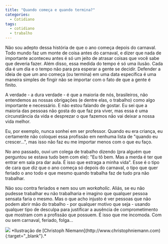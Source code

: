 ```yaml
---
title: "Quando começa e quando termina?"
categories:
  - Cotidiano
tags:
  - cotidiano
  - trabalho
---
```


Não sou adepto dessa história de que o ano começa depois do carnaval. Todo mundo faz um monte de coisa antes do carnaval, e dizer que nada de importante aconteceu antes é só um jeito de atrasar coisas que você sabe que deveria fazer. Além disso, essa medida do tempo é só uma ilusão. Cada dia é um dia e o tempo não para pra esperar a gente se decidir. Defender a ideia de que um ano começa (ou termina) em uma data específica é uma maneira simples de fingir não se importar com o fato de que a gente é finito.

A verdade - a dura verdade - é que a maioria de nós, brasileiros, não entendemos as nossas obrigações (e dentre elas, o trabalho) como algo importante e necessário. E não estou falando de gostar. Eu sei que a maioria das pessoas não gosta do que faz pra viver, mas essa é uma circunstância da vida e desprezar o que fazemos não vai deixar a nossa vida melhor.

Eu, por exemplo, nunca sonhei em ser professor. Quando eu era criança, eu certamente não coloquei essa profissão em nenhuma lista de "quando eu crescer...", mas isso não faz eu me importar menos com o que eu faço.

No ano passado, ouvi um colega de trabalho dizendo (pra alguém que perguntou se estava tudo bem com ele): "Eu tô bem. Mas a merda é ter que entrar em sala pra dar aula. É isso que estraga a minha vida". Esse é o tipo de cara que diz que o ano começa só depois do carnaval, o tipo que quer feriado o ano todo e que mesmo quando trabalha faz de tudo pra não trabalhar.

Não sou contra feriados e nem sou um *workaholic*. Aliás, se eu não pudesse trabalhar eu não trabalharia e imagino que qualquer pessoa sensata faria o mesmo. Mas o que acho injusto é ver pessoas que não podem abrir mão do trabalho - por qualquer motivo que seja - usando qualquer tipo de desculpa para justificar a ausência de comprometimento que mostram com a profissão que possuem. É isso que me incomoda. Com ou sem carnaval, feriado, folga...

<img src="http://www.christophniemann.com/media/2015/03/chairL-498x498.jpg">
*Ilustração de [Christoph Niemann](http://www.christophniemann.com){:target="_blank"}.*

